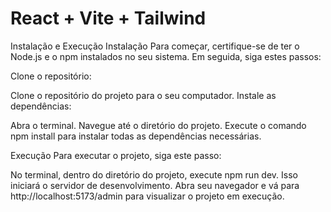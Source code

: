 # React + Vite + Tailwind

Instalação e Execução
Instalação
Para começar, certifique-se de ter o Node.js e o npm instalados no seu sistema. Em seguida, siga estes passos:

Clone o repositório:

Clone o repositório do projeto para o seu computador.
Instale as dependências:

Abra o terminal.
Navegue até o diretório do projeto.
Execute o comando npm install para instalar todas as dependências necessárias.

Execução
Para executar o projeto, siga este passo:

No terminal, dentro do diretório do projeto, execute npm run dev.
Isso iniciará o servidor de desenvolvimento. Abra seu navegador e vá para http://localhost:5173/admin para visualizar o projeto em execução.